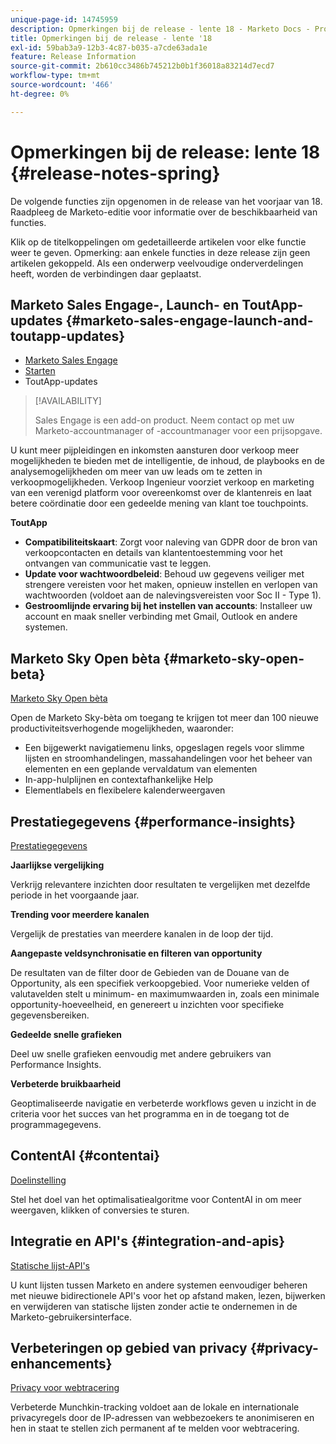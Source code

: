 ```yaml
---
unique-page-id: 14745959
description: Opmerkingen bij de release - lente 18 - Marketo Docs - Productdocumentatie
title: Opmerkingen bij de release - lente '18
exl-id: 59bab3a9-12b3-4c87-b035-a7cde63ada1e
feature: Release Information
source-git-commit: 2b610cc3486b745212b0b1f36018a83214d7ecd7
workflow-type: tm+mt
source-wordcount: '466'
ht-degree: 0%

---
```


# Opmerkingen bij de release: lente 18 {#release-notes-spring}

De volgende functies zijn opgenomen in de release van het voorjaar van 18. Raadpleeg de Marketo-editie voor informatie over de beschikbaarheid van functies.

Klik op de titelkoppelingen om gedetailleerde artikelen voor elke functie weer te geven. Opmerking: aan enkele functies in deze release zijn geen artikelen gekoppeld. Als een onderwerp veelvoudige onderverdelingen heeft, worden de verbindingen daar geplaatst.

## Marketo Sales Engage-, Launch- en ToutApp-updates {#marketo-sales-engage-launch-and-toutapp-updates}

* [Marketo Sales Engage](/help/marketo/product-docs/marketo-sales-connect/getting-started/sales-connect-overview.md)
* [Starten](/help/marketo/product-docs/marketo-sales-connect/getting-started/sales-connect-overview.md)
* ToutApp-updates

>[!AVAILABILITY]
>
>Sales Engage is een add-on product. Neem contact op met uw Marketo-accountmanager of -accountmanager voor een prijsopgave.

U kunt meer pijpleidingen en inkomsten aansturen door verkoop meer mogelijkheden te bieden met de intelligentie, de inhoud, de playbooks en de analysemogelijkheden om meer van uw leads om te zetten in verkoopmogelijkheden. Verkoop Ingenieur voorziet verkoop en marketing van een verenigd platform voor overeenkomst over de klantenreis en laat betere coördinatie door een gedeelde mening van klant toe touchpoints.

**ToutApp**

* **Compatibiliteitskaart**: Zorgt voor naleving van GDPR door de bron van verkoopcontacten en details van klantentoestemming voor het ontvangen van communicatie vast te leggen.
* **Update voor wachtwoordbeleid**: Behoud uw gegevens veiliger met strengere vereisten voor het maken, opnieuw instellen en verlopen van wachtwoorden (voldoet aan de nalevingsvereisten voor Soc II - Type 1).
* **Gestroomlijnde ervaring bij het instellen van accounts**: Installeer uw account en maak sneller verbinding met Gmail, Outlook en andere systemen.

## Marketo Sky Open bèta {#marketo-sky-open-beta}

[Marketo Sky Open bèta](https://help.marketo.com/)

Open de Marketo Sky-bèta om toegang te krijgen tot meer dan 100 nieuwe productiviteitsverhogende mogelijkheden, waaronder:

* Een bijgewerkt navigatiemenu links, opgeslagen regels voor slimme lijsten en stroomhandelingen, massahandelingen voor het beheer van elementen en een geplande vervaldatum van elementen
* In-app-hulplijnen en contextafhankelijke Help
* Elementlabels en flexibelere kalenderweergaven

## Prestatiegegevens {#performance-insights}

[Prestatiegegevens](/help/marketo/product-docs/reporting/performance-insights/performance-insights-overview.md)

**Jaarlijkse vergelijking**

Verkrijg relevantere inzichten door resultaten te vergelijken met dezelfde periode in het voorgaande jaar.

**Trending voor meerdere kanalen**

Vergelijk de prestaties van meerdere kanalen in de loop der tijd.

**Aangepaste veldsynchronisatie en filteren van opportunity**

De resultaten van de filter door de Gebieden van de Douane van de Opportunity, als een specifiek verkoopgebied. Voor numerieke velden of valutavelden stelt u minimum- en maximumwaarden in, zoals een minimale opportunity-hoeveelheid, en genereert u inzichten voor specifieke gegevensbereiken.

**Gedeelde snelle grafieken**

Deel uw snelle grafieken eenvoudig met andere gebruikers van Performance Insights.

**Verbeterde bruikbaarheid**

Geoptimaliseerde navigatie en verbeterde workflows geven u inzicht in de criteria voor het succes van het programma en in de toegang tot de programmagegevens.

## ContentAI {#contentai}

[Doelinstelling](/help/marketo/product-docs/predictive-content/getting-started/algorithm-goal-settings.md)

Stel het doel van het optimalisatiealgoritme voor ContentAI in om meer weergaven, klikken of conversies te sturen.

## Integratie en API&#39;s {#integration-and-apis}

[Statische lijst-API&#39;s](https://developer.adobe.com/marketo-apis/api/mapi/#tag/Static-Lists)

U kunt lijsten tussen Marketo en andere systemen eenvoudiger beheren met nieuwe bidirectionele API&#39;s voor het op afstand maken, lezen, bijwerken en verwijderen van statische lijsten zonder actie te ondernemen in de Marketo-gebruikersinterface.

## Verbeteringen op gebied van privacy {#privacy-enhancements}

[Privacy voor webtracering](https://experienceleague.adobe.com/en/docs/marketo-developer/marketo/javascriptapi/lead-tracking)

Verbeterde Munchkin-tracking voldoet aan de lokale en internationale privacyregels door de IP-adressen van webbezoekers te anonimiseren en hen in staat te stellen zich permanent af te melden voor webtracering.
